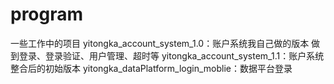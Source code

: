 # program
一些工作中的项目
yitongka_account_system_1.0：账户系统我自己做的版本 做到登录、登录验证、用户管理、超时等
yitongka_account_system_1.1：账户系统整合后的初始版本
yitongka_dataPlatform_login_moblie：数据平台登录
